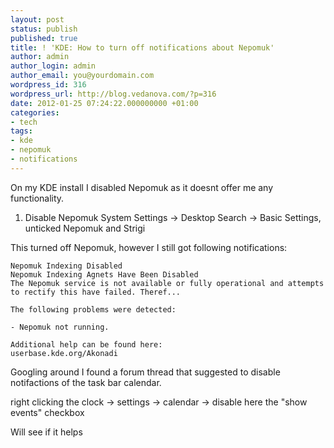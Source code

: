 ```yaml
---
layout: post
status: publish
published: true
title: ! 'KDE: How to turn off notifications about Nepomuk'
author: admin
author_login: admin
author_email: you@yourdomain.com
wordpress_id: 316
wordpress_url: http://blog.vedanova.com/?p=316
date: 2012-01-25 07:24:22.000000000 +01:00
categories:
- tech
tags:
- kde
- nepomuk
- notifications
---
```

On my KDE install I disabled Nepomuk as it doesnt offer me any functionality.

1. Disable Nepomuk
System Settings -> Desktop Search -> Basic Settings, unticked Nepomuk and Strigi

This turned off Nepomuk, however I still got following notifications:

    Nepomuk Indexing Disabled
    Nepomuk Indexing Agnets Have Been Disabled
    The Nepomuk service is not available or fully operational and attempts to rectify this have failed. Theref...

    The following problems were detected:

    - Nepomuk not running.

    Additional help can be found here:
    userbase.kde.org/Akonadi

Googling around I found a forum thread that suggested to disable notifactions of the task bar calendar.

right clicking the clock -> settings -> calendar -> disable here the "show events" checkbox

Will see if it helps
